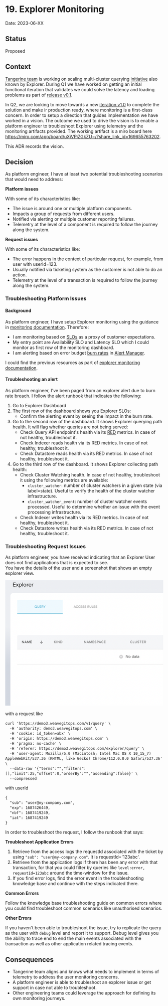 # 19. Explorer Monitoring 

Date: 2023-06-XX

## Status

Proposed

## Context

[Tangerine team](https://www.notion.so/weaveworks/Team-Tangerine-f70682867c9f4264ada9b678584e89cf?pvs=4) is working on
scaling multi-cluster querying [initiative](https://www.notion.so/weaveworks/Scaling-Weave-Gitops-Observability-Phase-3-7e0a1cfcc89641c9bb05a05c5356af34?pvs=4)
also known by Explorer. During Q1 we have worked on getting an initial functional iteration that validates we could solve the latency
and loading problems as part of [release v0.1](https://www.notion.so/weaveworks/Scaling-Weave-Gitops-Observability-Phase-3-7e0a1cfcc89641c9bb05a05c5356af34?pvs=4#270880bd0c4044c5b426eb0d8fb92faa).

In Q2, we are looking to move towards a new [iteration v1.0](https://www.notion.so/weaveworks/Scaling-Weave-Gitops-Observability-Phase-3-7e0a1cfcc89641c9bb05a05c5356af34?pvs=4#d175338bd2004544ac8d52764ce26140)
to complete the solution and make ir production ready, where monitoring is a first-class concern. In order to setup a direction 
that guides implementation we have worked in a vision. The outcome we used to drive the vision is to enable a platform engineer to troubleshoot Explorer
using telemetry and the monitoring artifacts provided. The working artifact is a miro board here https://miro.com/app/board/uXjVPiZGkZU=/?share_link_id=169655763202.

This ADR records the vision.

## Decision

As platform engineer, I have at least two potential troubleshooting scenarios that would need to address:

**Platform issues**

With some of its characteristics like:

- The issue is around one or multiple platform components.
- Impacts a group of requests from different users.
- Notified via alerting or multiple customer reporting failures.
- Telemetry at the level of a component is required to follow the journey along the system.

**Request issues**

With some of its characteristics like:

- The error happens in the context of particular request, for example, from user with userId=123.
- Usually notified via ticketing system as the customer is not able to do an action. 
- Telemetry at the level of a transaction is required to follow the journey along the system.

### Troubleshooting Platform Issues 

#### Background 

As platform engineer, I have setup Explorer monitoring using the guidance in [monitoring documentation](https://docs.gitops.weave.works/docs/next/explorer/operations/#monitoring).
Therefore:

- I am monitoring based on [SLOs](https://sre.google/workbook/implementing-slos/) as a proxy of customer expectations.
- My entry point are Availability SLO and Latency SLO which I could monitor as first row of the monitoring dashboard.  
- I am alerting based on error budget [burn rates](https://sre.google/workbook/alerting-on-slos/) in [Alert Manager](https://prometheus.io/docs/alerting/latest/alertmanager/).

I could find the previous resources as part of [explorer monitoring documentation](https://docs.gitops.weave.works/docs/next/explorer/operations/#monitoring).

#### Troubleshooting an alert

As platform engineer, I've been paged from an explorer alert due to burn rate breach. I 
follow the alert runbook that indicates the following:

1. Go to Explorer Dashboard
2. The first row of the dashboard shows you Explorer SLOs:
   - Confirm the alerting event by seeing the impact in the burn rate. 
3. Go to the second row of the dashboard. It shows Explorer querying path health. It will flag whether queries are not being served: 
    - Check Query API endpoint's health via its [RED](https://www.weave.works/blog/the-red-method-key-metrics-for-microservices-architecture/) metrics. 
In case of not healthy, troubleshoot it.
   - Check Indexer reads health via its RED metrics. In case of not healthy, troubleshoot it.
   - Check Datastore reads health via its RED metrics. In case of not healthy, troubleshoot it.
4. Go to the third row of the dashboard. It shows Explorer collecting path health:
   - Check Cluster Watching health. In case of not healthy, troubleshoot it using the following metrics are available:
     - `cluster_watcher`: number of cluster watchers in a given state (via label=state). Useful to verify the health of the cluster watcher infrastructure. 
     - `cluster_watcher_event`: number of cluster watcher events processed. Useful to determine whether an issue with the event processing infrastructure. 
   - Check Indexer writes health via its RED metrics. In case of not healthy, troubleshoot it.
   - Check Datastore writes health via its RED metrics. In case of not healthy, troubleshoot it.

### Troubleshooting Request Issues

As platform engineer, you have received indicating that an Explorer User does not find applications that is expected to see.  
You have the details of the user and a screenshot that shows an empty explorer view.

![Explorer Empty View](./images/explorer-empty-view.png)

with a request like 

```
curl 'https://demo3.weavegitops.com/v1/query' \
  -H 'authority: demo3.weavegitops.com' \
  -H 'cookie: id_token=abx' \
  -H 'origin: https://demo3.weavegitops.com' \
  -H 'pragma: no-cache' \
  -H 'referer: https://demo3.weavegitops.com/explorer/query' \
  -H 'user-agent: Mozilla/5.0 (Macintosh; Intel Mac OS X 10_15_7) AppleWebKit/537.36 (KHTML, like Gecko) Chrome/112.0.0.0 Safari/537.36' \
  --data-raw '{"terms":"","filters":[],"limit":25,"offset":0,"orderBy":"","ascending":false}' \
  --compressed
```
with userId 

```
{
  "sub": "user@my-company.com",
  "exp": 1687426449,
  "nbf": 1687419249,
  "iat": 1687419249
}
```
In order to troubleshoot the request, I follow the runbook that says:

**Troubleshoot Application Errors**

1. Retrieve from the access logs the requestId associated with the ticket by using `"sub": "user@my-company.com"`. It is requestId='123abc'. 
2. Retrieve from the application logs if there has been any error with that transaction, for that you could filter by queries 
   like `level:error, requestId=123abc` around the time-window for the issue.  
3. If you find error logs, find the error event in the troubleshooting knowledge base and continue with the steps indicated there.

**Common Errors**

Follow the knowledge base troubleshooting guide on common errors where you could find troubleshoot common scenarios like unauthorised scenarios.

**Other Errors**

If you haven't been able to troubleshoot the issue, try to replicate the query as the user with `debug` level and report it to support.
Debug level gives you the ability to trace end to end the main events associated with the transaction as well as other application 
related tracing events. 

## Consequences

- Tangerine team aligns and knows what needs to implement in terms of telemetry to address the user monitoring concerns.
- A platform engineer is able to troubleshoot an explorer issue or get support in case not able to troubleshoot. 
- Other engineering teams could leverage the approach for defining its own monitoring journeys.